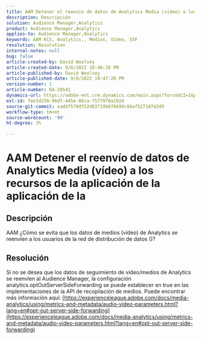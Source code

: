 ```yaml
---
title: AAM Detener el reenvío de datos de Analytics Media (vídeo) a los recursos de la aplicación de la aplicación de la
description: Descripción
solution: Audience Manager,Analytics
product: Audience Manager,Analytics
applies-to: Audience Manager,Analytics
keywords: AAM KCS, Analytics,, Medios, Vídeo, SSF
resolution: Resolution
internal-notes: null
bug: false
article-created-by: David Woolsey
article-created-date: 9/8/2022 10:40:18 PM
article-published-by: David Woolsey
article-published-date: 9/8/2022 10:47:20 PM
version-number: 1
article-number: KA-20541
dynamics-url: https://adobe-ent.crm.dynamics.com/main.aspx?forceUCI=1&pagetype=entityrecord&etn=knowledgearticle&id=6012852f-c72f-ed11-9db1-00224808613b
exl-id: fee3d250-96df-445e-86ca-7577970a192d
source-git-commit: eadd7570df52d83719b6f6699c84af527107d2d9
workflow-type: tm+mt
source-wordcount: '99'
ht-degree: 3%

---
```


# AAM Detener el reenvío de datos de Analytics Media (vídeo) a los recursos de la aplicación de la aplicación de la

## Descripción

AAM ¿Cómo se evita que los datos de medios (vídeo) de Analytics se reenvíen a los usuarios de la red de distribución de datos ()?

## Resolución


Si no se desea que los datos de seguimiento de vídeo/medios de Analytics se reenvíen al Audience Manager, la configuración analytics.optOutServerSideForwarding se puede establecer en true en las implementaciones de la API de recopilación de medios. Puede encontrar más información aquí: [https://experienceleague.adobe.com/docs/media-analytics/using/metrics-and-metadata/audio-video-parameters.html?lang=en#opt-out-server-side-forwarding](https://experienceleague.adobe.com/docs/media-analytics/using/metrics-and-metadata/audio-video-parameters.html?lang=en#opt-out-server-side-forwarding)
